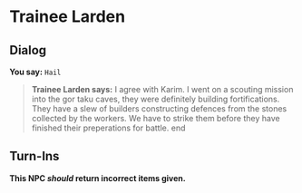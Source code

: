 # Trainee Larden
## Dialog

**You say:** `Hail`



>**Trainee Larden says:** I agree with Karim. I went on a scouting mission into the gor taku caves, they were definitely building fortifications. They have a slew of builders constructing defences from the stones collected by the workers. We have to strike them before they have finished their preperations for battle.
end

## Turn-Ins



**This NPC *should* return incorrect items given.**





